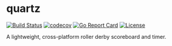 # quartz


[![Build Status](https://travis-ci.org/mrogaski/quartz.svg?branch=develop)](https://travis-ci.org/mrogaski/quartz) 
[![codecov](https://codecov.io/gh/mrogaski/quartz/branch/develop/graph/badge.svg)](https://codecov.io/gh/mrogaski/quartz)
[![Go Report Card](https://goreportcard.com/badge/github.com/mrogaski/quartz?style=flat)](https://goreportcard.com/report/github.com/mrogaski/quartz)
[![License](http://img.shields.io/badge/license-mit-blue.svg?style=flat)](https://raw.githubusercontent.com/mrogaski/quartz/master/LICENSE)

A lightweight, cross-platform roller derby scoreboard and timer. 
